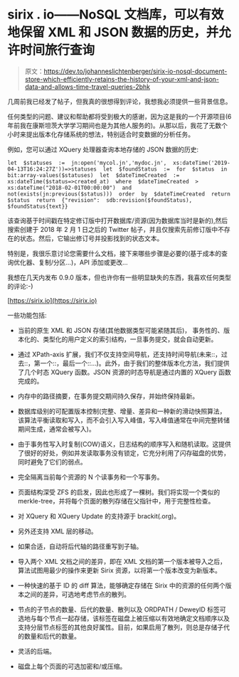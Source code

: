 # sirix . io——NoSQL 文档库，可以有效地保留 XML 和 JSON 数据的历史，并允许时间旅行查询

> 原文：<https://dev.to/johanneslichtenberger/sirix-io-nosql-document-store-which-efficiently-retains-the-history-of-your-xml-and-json-data-and-allows-time-travel-queries-2bhk>

几周前我已经发了帖子，但我真的很想得到评论，我想我必须提供一些背景信息。

任何类型的问题、建议和帮助都将受到极大的感谢，因为这是我的一个开源项目(6 年前我在康斯坦茨大学学习期间也是为其他人服务的)。从那以后，我花了无数个小时来提出版本化存储系统的想法，特别适合时变数据的分析任务。

例如，您可以通过 XQuery 处理器查询本地存储的 JSON 数据的历史:

```
let  $statuses  :=  jn:open('mycol.jn','mydoc.jn',  xs:dateTime('2019-04-13T16:24:27Z'))=>statuses  let  $foundStatus  :=  for  $status  in  bit:array-values($statuses)  let  $dateTimeCreated  :=  xs:dateTime($status=>created_at)  where  $dateTimeCreated  >  xs:dateTime("2018-02-01T00:00:00")  and  not(exists(jn:previous($status)))  order  by  $dateTimeCreated  return  $status  return  {"revision":  sdb:revision($foundStatus),  $foundStatus{text}} 
```

该查询基于时间戳在特定修订版中打开数据库/资源(因为数据库当时是新的),然后搜索创建于 2018 年 2 月 1 日之后的 Twitter 帖子，并且仅搜索先前修订版中不存在的状态。然后，它输出修订号并投影找到的状态文本。

特别是，我很乐意讨论您需要什么文档，接下来哪些步骤是必要的(基于成本的查询优化器、复制/分区...)，API 添加或更改...

我想在几天内发布 0.9.0 版本，但也许你有一些明显缺失的东西，我喜欢任何类型的评论:-)

[https://sirix.io](https://sirix.io)

一些功能包括:

*   当前的原生 XML 和 JSON 存储(其他数据类型可能紧随其后)，
    事务性的、版本化的、类型化的用户定义的索引结构，一旦事务提交，就会自动更新。

*   通过 XPath-axis 扩展，我们不仅支持空间导航，还支持时间导航(未来::，过去::，第一个::，最后一个::…)。此外，由于我们的整体版本化方法，我们提供了几个时态 XQuery 函数。JSON 资源的时态导航是通过内置的 XQuery 函数完成的。

*   内存中的路径摘要，在事务提交期间持久保存，并始终保持最新。

*   数据库级别的可配置版本控制(完整、增量、差异和一种新的滑动快照算法，该算法平衡读取和写入，而不会引入写入峰值，写入峰值通常在中间完整转储期间生成，通常会被写入)。

*   由于事务性写入时复制(COW)语义，日志结构的顺序写入和随机读取。这提供了很好的好处，例如并发读取事务没有锁定，它充分利用了闪存磁盘的优势，同时避免了它们的弱点。

*   完全隔离当前每个资源的 N 个读事务和一个写事务。

*   页面结构深受 ZFS 的启发，因此也形成了一棵树。我们将实现一个类似的 merkle-tree，并将每个页面的散列存储在父指针中，用于完整性检查。

*   对 XQuery 和 XQuery Update 的支持源于 brackit(.org)。

*   另外还支持 XML 层的移动。

*   如果合适，自动将后代轴的路径重写到子轴。

*   导入两个 XML 文档之间的差异，即在 XML 文档的第一个版本被导入之后，算法试图用最少的操作来更新 Sirix 资源，以将第一个版本改变为新版本。

*   一种快速的基于 ID 的 diff 算法，能够确定存储在 Sirix 中的资源的任何两个版本之间的差异，可选地考虑节点的散列。

*   节点的子节点的数量、后代的数量、散列以及 ORDPATH / DeweyID 标签可选地与每个节点一起存储，该标签在磁盘上被压缩以有效地确定文档顺序以及支持分层节点标签的其他良好属性。目前，如果启用了散列，则总是存储子代的数量和后代的数量。

*   灵活的后端。

*   磁盘上每个页面的可选加密和/或压缩。